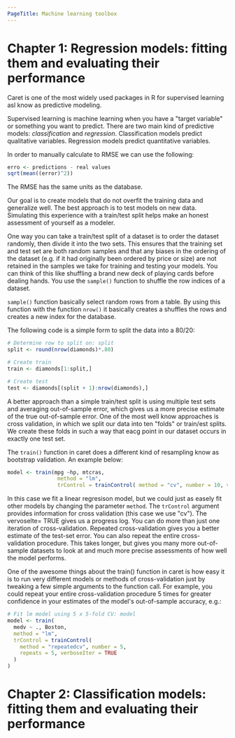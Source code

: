 ```yaml
---
PageTitle: Machine learning toolbox
---
```


# Chapter 1: Regression models: fitting them and evaluating their performance

Caret is one of the most widely used packages in R for supervised learning asl know as predictive modeling. 

Supervised learning is machine learning when you have a "target variable" or something you want to predict. There are two main kind of predictive models: *classification* and *regression*. Classification models predict qualitative variables. Regression models predict quantitative variables.

In order to manually calculate to RMSE we can use the following:

```r
erro <- predictions - real values
sqrt(mean((error)^2))
```
The RMSE has the same units as the database.

Our goal is to create models that do not overfit the training data and generalize well. The best approach is to test models on new data. Simulating this experience with a train/test split helps make an honest assessment of yourself as a modeler.

One way you can take a train/test split of a dataset is to order the dataset randomly, then divide it into the two sets. This ensures that the training set and test set are both random samples and that any biases in the ordering of the dataset (e.g. if it had originally been ordered by price or size) are not retained in the samples we take for training and testing your models. You can think of this like shuffling a brand new deck of playing cards before dealing hands.  You use the `sample()` function to shuffle the row indices of a dataset.

`sample()` function basically select random rows from a table. By using this function with the function `nrow()` it basically creates a shuffles the rows and creates a new index for the database.

The following code is a simple form to split the data into a 80/20:

```r
# Determine row to split on: split
split <- round(nrow(diamonds)*.80)

# Create train
train <- diamonds[1:split,]

# Create test
test <- diamonds[(split + 1):nrow(diamonds),]

```
A better approach than a simple train/test split is using multiple test sets and averaging out-of-sample error, which gives us a more precise estimate of the true out-of-sample error. One of the most well know approaches is cross validation, in which we split our data into ten "folds" or train/est splits. We create these folds in such a way that eacg point in our dataset occurs in exactly one test set.

The `train()` function in caret does a different kind of resampling know as bootstrap validation. An example below:

```r
model <- train(mpg ~hp, mtcras,
                method = "lm",
                trControl = trainControl( method = "cv", number = 10, verboseIter = TRUE))
```

In this case we fit a linear regresison model, but we could just as easely fit other models by changing the parameter `method`. The `trControl` argument provides information for cross validation (this case we use "cv"). The vervoselte= TRUE gives us a progress log. You can do more than just one iteration of cross-validation. Repeated cross-validation gives you a better estimate of the test-set error. You can also repeat the entire cross-validation procedure. This takes longer, but gives you many more out-of-sample datasets to look at and much more precise assessments of how well the model performs.

One of the awesome things about the train() function in caret is how easy it is to run very different models or methods of cross-validation just by tweaking a few simple arguments to the function call. For example, you could repeat your entire cross-validation procedure 5 times for greater confidence in your estimates of the model's out-of-sample accuracy, e.g.:

```r
# Fit lm model using 5 x 5-fold CV: model
model <- train(
  medv ~ ., Boston,
  method = "lm",
  trControl = trainControl(
    method = "repeatedcv", number = 5,
    repeats = 5, verboseIter = TRUE
  )
)
```

# Chapter 2: Classification models: fitting them and evaluating their performance


